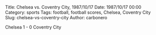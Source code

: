 Title: Chelsea vs. Coventry City, 1987/10/17
Date: 1987/10/17 00:00
Category: sports
Tags: football, football scores, Chelsea, Coventry City
Slug: chelsea-vs-coventry-city
Author: carbonero


Chelsea 1 - 0 Coventry City
